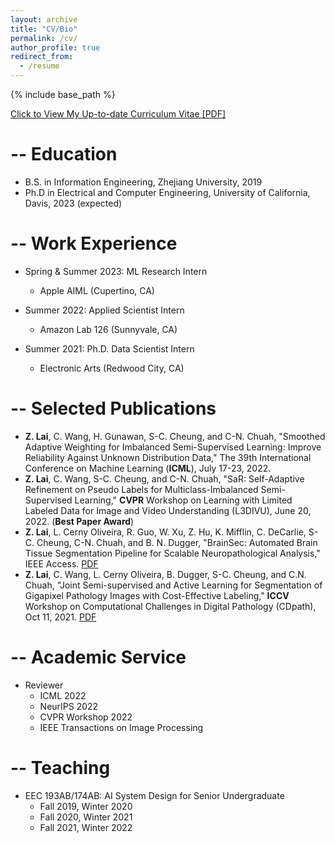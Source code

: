 ```yaml
---
layout: archive
title: "CV/Bio"
permalink: /cv/
author_profile: true
redirect_from:
  - /resume
---
```


<!-- {% include base_path %} -->
{% include base_path %}

[Click to View My Up-to-date Curriculum Vitae [PDF]](https://zjujefflai.github.io/files/Jeff_Lai_2023_04.pdf)

-- Education
======

* B.S. in Information Engineering, Zhejiang University, 2019
* Ph.D in Electrical and Computer Engineering, University of California, Davis, 2023 (expected)

-- Work Experience
======

* Spring & Summer 2023: ML Research Intern 
  * Apple AIML (Cupertino, CA)
  
* Summer 2022: Applied Scientist Intern 
  * Amazon Lab 126 (Sunnyvale, CA)

* Summer 2021: Ph.D. Data Scientist Intern 
  * Electronic Arts (Redwood City, CA)
  
-- Selected Publications 
======
* **Z. Lai**, C. Wang, H. Gunawan, S-C. Cheung, and C-N. Chuah, "Smoothed Adaptive Weighting for Imbalanced Semi-Supervised Learning: Improve Reliability Against Unknown Distribution Data," The 39th International Conference on Machine Learning (**ICML**), July 17-23, 2022.
* **Z. Lai**, C. Wang, S-C. Cheung, and C-N. Chuah, "SaR: Self-Adaptive Refinement on Pseudo Labels for Multiclass-Imbalanced Semi-Supervised Learning," **CVPR** Workshop on Learning with Limited Labeled Data for Image and Video Understanding (L3DIVU), June 20, 2022. (**Best Paper Award**)
* **Z. Lai**, L. Cerny Oliveira, R. Guo, W. Xu, Z. Hu, K. Mifflin, C. DeCarlie, S-C. Cheung, C-N. Chuah, and B. N. Dugger, "BrainSec: Automated Brain Tissue Segmentation Pipeline for Scalable Neuropathological Analysis," IEEE Access. [PDF](https://ieeexplore.ieee.org/document/9766171)
* **Z. Lai**, C. Wang, L. Cerny Oliveira, B. Dugger, S-C. Cheung, and C.N. Chuah, "Joint Semi-supervised and Active Learning for Segmentation of Gigapixel Pathology Images with Cost-Effective Labeling," **ICCV** Workshop on Computational Challenges in Digital Pathology (CDpath), Oct 11, 2021. [PDF](https://openaccess.thecvf.com/content/ICCV2021W/CDPath/papers/Lai_Joint_Semi-Supervised_and_Active_Learning_for_Segmentation_of_Gigapixel_Pathology_ICCVW_2021_paper.pdf)



-- Academic Service 
======
* Reviewer
  * ICML 2022
  * NeurIPS 2022
  * CVPR Workshop 2022
  * IEEE Transactions on Image Processing

  
-- Teaching
======
* EEC 193AB/174AB: AI System Design for Senior Undergraduate
  * Fall 2019, Winter 2020
  * Fall 2020, Winter 2021
  * Fall 2021, Winter 2022

